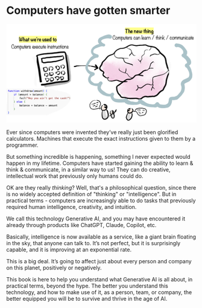 # Computers have gotten smarter

![](resources/010-calculator-brain.png)

Ever since computers were invented they’ve really just been glorified calculators. Machines that execute the exact instructions given to them by a programmer.

But something incredible is happening, something I never expected would happen in my lifetime. Computers have started gaining the ability to learn & think & communicate, in a similar way to us! They can do creative, intellectual work that previously only humans could do.

OK are they really _thinking_? Well, that's a philosophical question, since there is no widely accepted definition of "thinking" or "intelligence". But in practical terms - computers are increasingly able to do tasks that previously required human intelligence, creativity, and intuition.

We call this technology Generative AI, and you may have encountered it already through products like ChatGPT, Claude, Copilot, etc.

Basically, intelligence is now available as a service, like a giant brain floating in the sky, that anyone can talk to. It’s not perfect, but it is surprisingly capable, and it is improving at an exponential rate.

This is a big deal. It’s going to affect just about every person and company on this planet, positively or negatively.

This book is here to help you understand what Generative AI is all about, in practical terms, beyond the hype. The better you understand this technology, and how to make use of it, as a person, team, or company, the better equipped you will be to survive and thrive in the age of AI.
